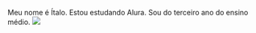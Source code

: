Meu nome é Ítalo.
Estou estudando Alura.
Sou do terceiro ano do ensino médio.
![](https://media1.tenor.com/m/RcIanlAQNggAAAAC/happy-thursday.gif)
